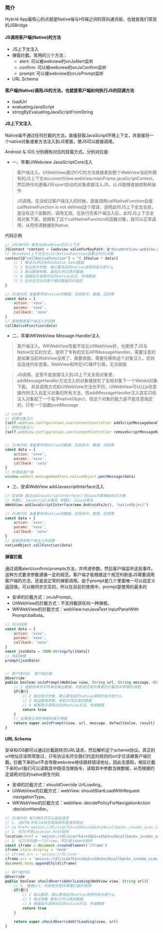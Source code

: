 ### 简介
Hybrid App最核心的点就是Native端与H5端之间的双向通讯层，也就是我们常说的JSBridge

#### JS调用客户端(Native)的方法
- JS上下文注入
- 弹窗拦截。常用的三个方法：
    + alert: 可以被webview的onJsAlert监听
    + confirm: 可以被webview的onJsConfirm监听
    + prompt: 可以被webview的onJsPrompt监听
- URL Schema

#### 客户端(Native)调用JS的方法，也就是客户端如何执行JS的回调方法
- loadUrl
- evaluatingJavaScript
- stringByEvaluatingJavaScriptFromString

#### JS上下文注入
Native端不通过任何拦截的方法，直接获取JavaScript环境上下文，并直接将一个native对象或者方法注入到JS里面，使JS可以直接调用。

Android 与 IOS 分别拥有对应的挂载方式。分别对应是:
- 一、苹果UIWebview JavaScriptCore注入
>客户端注入。UIWebView通过KVC的方法直接拿到整个WebView当前所拥有的JS上下文documentView.webView.mainFrame.javaScriptContext，然后把任何遵循JSExport协议的对象直接注入JS，让JS能够直接控制和操作

>JS调用。在没经过客户端注入的时候，直接调用callNativeFunction会报 callNativeFunction is not defined这个错误，说明此时JS上下全文全局，是没有这个函数的，调用无效。在执行完客户端注入后，此时JS上下文全局对象下面，就拥有了这个callNativeFunction的函数对象，就可以正常调用，从而传递数据到Native

代码示例
```js
// iOS端代码 拿到当前webView的JS上下文
JSContext *context = [webview valueForKeyPath: @"documentView.webView.mainFrame.javaScriptContext"]
// 给context上下文注入callNativeFunction函数当作JS对象
context[@"callNativeFunction"] = ^( JSValue * data){
    // 1 解读JS传过来的JSValue data数据
    // 2 取出指令参数，确认要发起的native调用的指令是什么
    // 3 取出数据参数，拿到JS传过来的数据
    // 4 根据指令调用对应的native方法，传递数据
    // 5 此时还可以将客户端的数据同步返回
}

// JS端代码 准备要传给native的数据，包括指令，数据，回调等
const data = {
    action: 'xxxx',
    params: 'xxxx',
    callback: 'xxxx'
}
// 直接使用客户端注入的函数
callNativeFunction(data)
```

- 二、苹果WKWebView Message Handler注入
>客户端注入。WKWebView性能不仅比UIWebView好，也更改了JS与Native交互的方式，提供了专有的交互APIMessageHandler。需要注意的是如果当前WebView没用了，需要销毁，需要先移除这个对象注入，否则会造成内存泄漏，WebView和所在VC循环引用，无法销毁

>JS调用。这里不是直接注入到JS上下文全局对象里，addMessageHandler方法注入的对象被放到了全局对象下一个Webkit对象下面。
并且调用方式和UIWebView方法也不同，UIWebView可以让js任意操作所注入自定义对象的所有方法，而addMessageHandler注入其实只给注入对象起了一个名字nativeObject，但这个对象的能力是不能任意指定的，只有一个函数postMessage
```js
// ios端
// 配置对象注入
[self.webView.configuration.userContentController addScriptMessageHandler:self name:@"nativeObject"];
// 移除对象注入
[self.webView.configuration.userContentController removeScriptMessageHandlerForName:@"nativeObject"];


// JS端代码 准备要传给native的数据，包括指令，数据，回调等
const data = {
    action: 'xxxx',
    params: 'xxxx',
    callback: 'xxxx'
}
// 传递给客户端
window.webkit.messageHandlers.nativeObject.postMessage(data)
```
- 三、安卓WebView addJavascriptInterface注入
```js
// 安卓端 通过addJavaScriptInterface()将Java对象映射到JS对象
// 参数1: JavaScript对象名 参数2: Java对象名
mWebView.addJavaScriptInterface(new AndroidtoJs(), "nativeObject")

// JS端代码 准备要传给native的数据，包括指令，数据，回调等
const data = {
    action: 'xxxx',
    params: 'xxxx',
    callback: 'xxxx'
}
// 直接使用客户端注入的函数
nativeObject.callFunction(data)
```


#### 弹窗拦截
通过调用alert/confirm/prompts方法，并传递参数。然后客户端监听这些事件。这种方式要求参数遵循一定的规范，客户端才能根据这个规范判断是JS需要调用客户端的方法，还是说正常的弹窗调用。由于prompt是几个里面唯一可以自定义返回值，可以做同步交互的，所以在目前的使用中，prompt是使用的最多的
- 安卓的拦截方式：onJsPrompt。
- UIWebView的拦截方式：不支持截获任何一种弹框。
- WKWebView的拦截方式：webView:runJavaText InputPanelWith Prompt:balbala。
```js
// JS中调用
const data = {
    action: 'xxxx',
    params: 'xxxx',
    callback: 'xxxx'
}
const jsonData = JSON.stringify([data])
// 发起弹窗
prompt(jsonData)


// 客户端代码  客户端拦截
@Override
public boolean onJsPrompt(WebView view, String url, String message, String defaultValue, JsPromptResult result){
    // 1 根据传来的字符串反解出数据，判断是否是所需要的拦截而非常规H5弹窗
    if(是){
        // 2 取出指令参数，确认要发起的native调用的指令是什么
        // 3 取出数据参数，拿到JS传过来的数据
        // 4 根据指令调用对应的native方法，传递数据
        return true
    }
    // 如果是正常的弹窗则展示弹窗
    return super.onJsPrompt(view, url, message, defaultValue, result)
}
```


#### URL Schema
安卓和iOS都可以通过拦截跳转页URL请求，然后解析这个scheme协议。真正的url地址应该照常放过，只有协议名符合我们约定的规则的url才应该被客户端拦截。拦截下来的url不会导致webview继续跳转错误地址，因此无感知，相反拦截下来的url我们可以读取其中路径当做指令，读取其中参数当做数据，从而根据约定调用对应的native原生代码

- 安卓的拦截方式：shouldOverride UrlLoading。
- UIWebView的拦截方式：webView: shouldStartLoadWithRequest :navigationType。
- WKWebView的拦截方式：webView: decidePolicyForNavigationAction :decisionHandler。
```js
// JS端代码 有几种方式可以发起请求
// 1. 在HTML中写上A标签直接填写假请求地址
// <a href='weixin://dl/scan?k1=v1&k2=v2&k3=v3&callback=_invoke_scan_callback_'>A标签</a>
// 2. 在JS中用location.href跳转
location.href = 'weixin://dl/scan?k1=v1&k2=v2&k3=v3&callback=_invoke_scan_callback_'
// 3. 在JS中创建一个iframe，然后插入dom中跳转
const iframe = document.createElement('iframe')
iframe.style.display = 'none'
// iframe.src = 'weixin://dl/scan'
iframe.src = 'weixin://dl/scan?k1=v1&k2=v2&k3=v3&callback=_invoke_scan_callback_'
document.body.appendChild(iframe)

// 客户端代码
@Override
public boolean shouldOverrideUrlLoading(WebView view, String url){
    // 1. 根据url，判断是否是所需要拦截的调用
    if(是){
        // 2 取出路径，确认要发起的native调用的指令是什么
        // 3 取出参数 拿到JS传过来的数据
        // 4 根据指令调用对应的native方法，传递数据
        return true
    }

    return super.shouldOverrideUrlLoading(view, url)
}
```